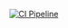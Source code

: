 [![CI Pipeline](https://github.com/SavenkoNikita/matchers/actions/workflows/main.yml/badge.svg)](https://github.com/SavenkoNikita/matchers/actions/workflows/main.yml)

